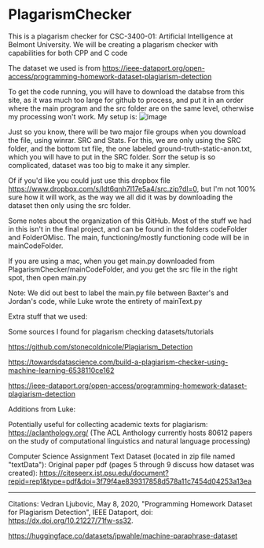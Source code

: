 # PlagarismChecker
This is a plagarism checker for CSC-3400-01: Artificial Intelligence at Belmont University. We will be creating a plagarism checker 
with capabilities for both CPP and C code

The dataset we used is from https://ieee-dataport.org/open-access/programming-homework-dataset-plagiarism-detection

To get the code running, you will have to download the databse from this site, as it was much too large for github to process, and put it in an order where the main program and the src folder are on the same level, otherwise my processing won't work. My setup is:
![image](https://user-images.githubusercontent.com/71861100/205502585-37e20fa0-d056-4622-8f90-1b297d8413a5.png)

Just so you know, there will be two major file groups when you download the file, using winrar. SRC and Stats. For this, we are only using the SRC folder, and the bottom txt file, the one labeled ground-truth-static-anon.txt, which you will have to put in the SRC folder. Sorr the setup is so complicated, dataset was too big to make it any simpler.

Of if you'd like you could just use this dropbox file https://www.dropbox.com/s/ldt6qnh7l17e5a4/src.zip?dl=0, but I'm not 100% sure how it will work, as the way we all did it was by downloading the dataset then only using the src folder.

Some notes about the organization of this GitHub. Most of the stuff we had in this isn't in the final project, and can be found in the folders codeFolder and FolderOMisc. The main, functioning/mostly functioning code will be in mainCodeFolder.

If you are using a mac, when you get main.py downloaded from PlagarismChecker/mainCodeFolder, and you get the src file in the right spot, then open main.py



Note: We did out best to label the main.py file between Baxter's and Jordan's code, while Luke wrote the entirety of mainText.py

Extra stuff that we used:

Some sources I found for plagarism checking datasets/tutorials

https://github.com/stonecoldnicole/Plagiarism_Detection

https://towardsdatascience.com/build-a-plagiarism-checker-using-machine-learning-6538110ce162

https://ieee-dataport.org/open-access/programming-homework-dataset-plagiarism-detection 


Additions from Luke:

Potentially useful for collecting academic texts for plagiarism: https://aclanthology.org/ (The ACL Anthology currently hosts 80612 papers on the study of computational linguistics and natural language processing)

Computer Science Assignment Text Dataset (located in zip file named "textData"): 
Original paper pdf (pages 5 through 9 discuss how dataset was created): https://citeseerx.ist.psu.edu/document?repid=rep1&type=pdf&doi=3f79f4ae839317858d578a11c7454d04253a13ea

-------------------------------------------------------------------------------------------

Citations:
Vedran Ljubovic, May 8, 2020, "Programming Homework Dataset for Plagiarism Detection", IEEE Dataport, doi: https://dx.doi.org/10.21227/71fw-ss32. 


https://huggingface.co/datasets/jpwahle/machine-paraphrase-dataset



